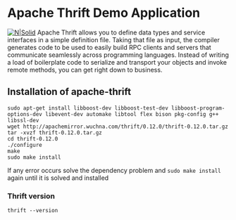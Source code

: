 # Apache Thrift Demo Application

[![N|Solid](https://www.apache.org/logos/res/thrift/thrift.png)](https://thrift.apache.org/)
Apache Thrift allows you to define data types and service interfaces in a simple definition file. Taking that file as input, the compiler generates code to be used to easily build RPC clients and servers that communicate seamlessly across programming languages. Instead of writing a load of boilerplate code to serialize and transport your objects and invoke remote methods, you can get right down to business.

## Installation of apache-thrift 
```
sudo apt-get install libboost-dev libboost-test-dev libboost-program-options-dev libevent-dev automake libtool flex bison pkg-config g++ libssl-dev
wget http://apachemirror.wuchna.com/thrift/0.12.0/thrift-0.12.0.tar.gz
tar -xvzf thrift-0.12.0.tar.gz
cd thrift-0.12.0
./configure
make
sudo make install  
```
If any error occurs solve the dependency problem and `sudo make install` again until it is solved and installed
### Thrift version
```
thrift --version
```
